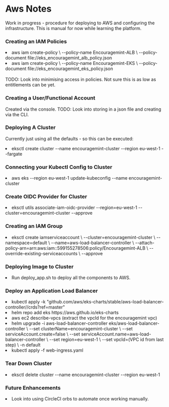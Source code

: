 <h1>Aws Notes</h1>
<p>Work in progress - procedure for deploying to AWS and configuring the infrastructure. 
This is manual for now while learning the platform.</p>

<h3>Creating an IAM Policies</h3>
<li>aws iam create-policy \
    --policy-name Encouragemint-ALB \
    --policy-document file://eks_encouragemint_alb_policy.json</li>
<li>aws iam create-policy \
    --policy-name Encouragemint-EKS \
    --policy-document file://eks_encouragemint_eks_policy.json</li><br>
TODO: Look into minimising access in policies. Not sure this is as low as entitlements can be yet.

<h3>Creating a User/Functional Account</h3>
<p>Created via the console. TODO: Look into storing in a json file and creating via the CLI.</p>

<h3>Deploying A Cluster</h3>
<p>Currently just using all the defaults - so this can be executed:</p>

<li>eksctl create cluster --name encouragemint-cluster --region eu-west-1 --fargate</li>

<h3>Connecting your Kubectl Config to Cluster</h3>
<li>aws eks --region eu-west-1 update-kubeconfig --name encouragemint-cluster</li>

<h3>Create OIDC Provider for Cluster</h3>
<li>eksctl utils associate-iam-oidc-provider --region=eu-west-1 --cluster=encouragemint-cluster --approve</li>

<h3>Creating an IAM Group</h3>
<li>eksctl create iamserviceaccount \
  --cluster=encouragemint-cluster \
  --namespace=default \
  --name=aws-load-balancer-controller \
  --attach-policy-arn=arn:aws:iam::599155278506:policy/Encouragemint-ALB \
  --override-existing-serviceaccounts \
  --approve</li>

<h3>Deploying Image to Cluster</h3>
<li>Run deploy_app.sh to deploy all the components to AWS.</li>

<h3>Deploy an Application Load Balancer</h3>
<li>kubectl apply -k "github.com/aws/eks-charts/stable/aws-load-balancer-controller//crds?ref=master"</li>
<li>helm repo add eks https://aws.github.io/eks-charts</li>
<li>aws ec2 describe-vpcs (extract the vpcId for the encouragemint vpc)</li>
<li>helm upgrade -i aws-load-balancer-controller eks/aws-load-balancer-controller \
    --set clusterName=encouragemint-cluster \
    --set serviceAccount.create=false \
    --set serviceAccount.name=aws-load-balancer-controller \
    --set region=eu-west-1 \
    --set vpcId=(VPC id from last step) \
    -n default</li>
<li>kubectl apply -f web-ingress.yaml

<h3>Tear Down Cluster</h3>
<li>eksctl delete cluster --name encouragemint-cluster --region eu-west-1</li>

<h3>Future Enhancements</h3>
<li>Look into using CircleCI orbs to automate once working manually.</li>